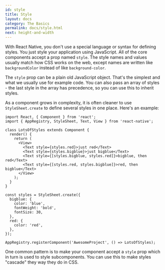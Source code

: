 ```yaml
---
id: style
title: Style
layout: docs
category: The Basics
permalink: docs/style.html
next: height-and-width
---
```


With React Native, you don't use a special language or syntax for  defining styles. You just style your application using JavaScript. All of the core components accept a prop named `style`. The style names and values usually match how CSS works on the web, except names are written like `backgroundColor` instead of like `background-color`.

The `style` prop can be a plain old JavaScript object. That's the simplest and what we usually use for example code. You can also pass an array of styles - the last style in the array has precedence, so you can use this to inherit styles.

As a component grows in complexity, it is often cleaner to use `StyleSheet.create` to define several styles in one place. Here's an example:

```ReactNativeWebPlayer
import React, { Component } from 'react';
import { AppRegistry, StyleSheet, Text, View } from 'react-native';

class LotsOfStyles extends Component {
  render() {
    return (
      <View>
        <Text style={styles.red}>just red</Text>
        <Text style={styles.bigblue}>just bigblue</Text>
        <Text style={[styles.bigblue, styles.red]}>bigblue, then red</Text>
        <Text style={[styles.red, styles.bigblue]}>red, then bigblue</Text>
      </View>
    );
  }
}

const styles = StyleSheet.create({
  bigblue: {
    color: 'blue',
    fontWeight: 'bold',
    fontSize: 30,
  },
  red: {
    color: 'red',
  },
});

AppRegistry.registerComponent('AwesomeProject', () => LotsOfStyles);
```

One common pattern is to make your component accept a `style` prop which in
turn is used to style subcomponents. You can use this to make styles "cascade" they way they do in CSS.
